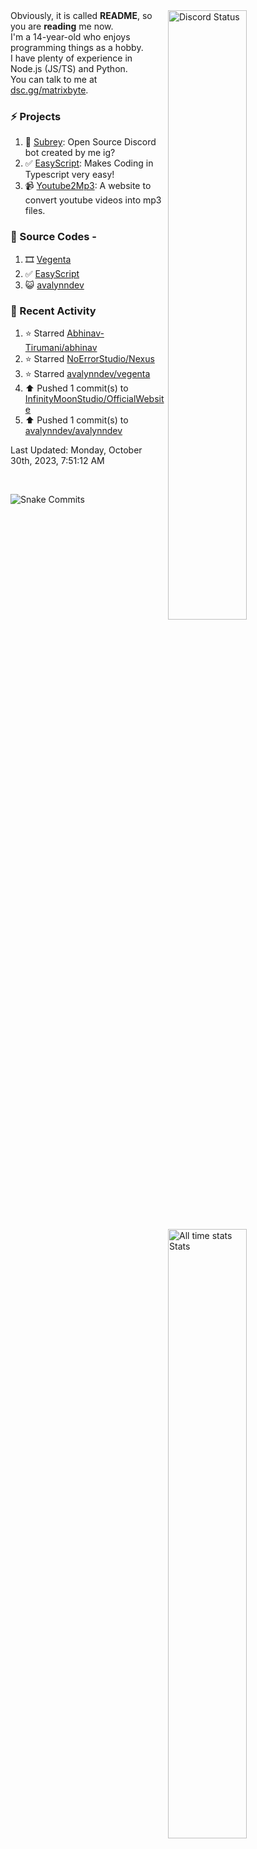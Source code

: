 <a href="https://discord.com/users/735059235141845003" target="_blank">
	<img width="50%" align="right" alt="Discord Status" src="https://lanyard.cnrad.dev/api/735059235141845003?bg=1f1f1f&borderRadius=5px">
</a>
<a href="https://wakatime.com/@Avalynn" target="_blank">
	<img width="50%" align="right" alt="All time stats Stats" src="https://github-readme-stats.vercel.app/api/wakatime?username=avalynn&border_radius=5px&theme=dark&bg_color=1f1f1f&border_color=1f1f1f&icon_color=58a6ff&show_icons=true&disable_animations=true&custom_title=All%20Time%20Stats&v=2">
</a>

<div align="left">
Obviously, it is called <b>README</b>, so you are <b>reading</b> me now.<br> 
I'm a 14-year-old who enjoys programming things as a hobby. <br>
I have plenty of experience in Node.js (JS/TS) and Python.<br>
You can talk to me at <a href="https://dsc.gg/matrixbyte">dsc.gg/matrixbyte</a>.<br>
</div>

### ⚡ Projects
1. 🤖 [Subrey](https://github.com/bettercodehelp/Subrey): Open Source Discord bot created by me ig?
2. ✅ [EasyScript](https://www.npmjs.com/package/easyscript.ts): Makes Coding in Typescript very easy!
3. 📹 [Youtube2Mp3](https://yt2mp3.is-an.app): A website to convert youtube videos into mp3 files.
<!--4. ✅ [Ecorn](website_link): A Ecommerce website made with nextjs for my beloved Sahasra-->
<!--5. 😺 [avalynndev](https://avalynn.is-a-good.dev): Avalynndev's official profile website.-->

### 📄 Source Codes -
1. 🎞️ [Vegenta](https://github.com/avalynndev/vegenta)
2. ✅ [EasyScript](https://github.com/EasyScriptJS/EasyScript)
3. 😺 [avalynndev](https://github.com/uzukidev/avalynndev)

### 📄 Recent Activity

<!--RECENT_ACTIVITY:start-->
1. ⭐ Starred [Abhinav-Tirumani/abhinav](https://github.com/Abhinav-Tirumani/abhinav)<br>
2. ⭐ Starred [NoErrorStudio/Nexus](https://github.com/NoErrorStudio/Nexus)<br>
3. ⭐ Starred [avalynndev/vegenta](https://github.com/avalynndev/vegenta)<br>
4. ⬆️ Pushed 1 commit(s) to [InfinityMoonStudio/OfficialWebsite](https://github.com/InfinityMoonStudio/OfficialWebsite)<br>
5. ⬆️ Pushed 1 commit(s) to [avalynndev/avalynndev](https://github.com/avalynndev/avalynndev)<br>
<!--RECENT_ACTIVITY:end-->

<!--RECENT_ACTIVITY:last_update-->
Last Updated: Monday, October 30th, 2023, 7:51:12 AM
<!--RECENT_ACTIVITY:last_update_end-->

<br />

![Snake Commits](https://raw.githubusercontent.com/avalynndev/avalynndev/output/github-contribution-grid-snake.svg)

